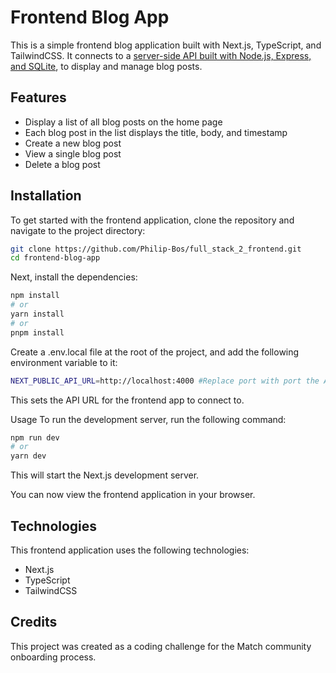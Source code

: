 # Frontend Blog App

This is a simple frontend blog application built with Next.js, TypeScript, and TailwindCSS. It connects to a [server-side API built with Node.js, Express, and SQLite](https://github.com/Philip-Bos/full_stack_2_backend), to display and manage blog posts.

## Features

- Display a list of all blog posts on the home page
- Each blog post in the list displays the title, body, and timestamp
- Create a new blog post
- View a single blog post
- Delete a blog post

## Installation

To get started with the frontend application, clone the repository and navigate to the project directory:

```bash
git clone https://github.com/Philip-Bos/full_stack_2_frontend.git
cd frontend-blog-app
```
Next, install the dependencies:
```bash
npm install
# or
yarn install
# or
pnpm install
```

Create a .env.local file at the root of the project, and add the following environment variable to it:
``` bash
NEXT_PUBLIC_API_URL=http://localhost:4000 #Replace port with port the API is running on.
```
This sets the API URL for the frontend app to connect to.

Usage
To run the development server, run the following command:
``` bash
npm run dev
# or
yarn dev
```
This will start the Next.js development server.

You can now view the frontend application in your browser.

## Technologies
This frontend application uses the following technologies:

- Next.js
- TypeScript
- TailwindCSS
## Credits
This project was created as a coding challenge for the Match community onboarding process.